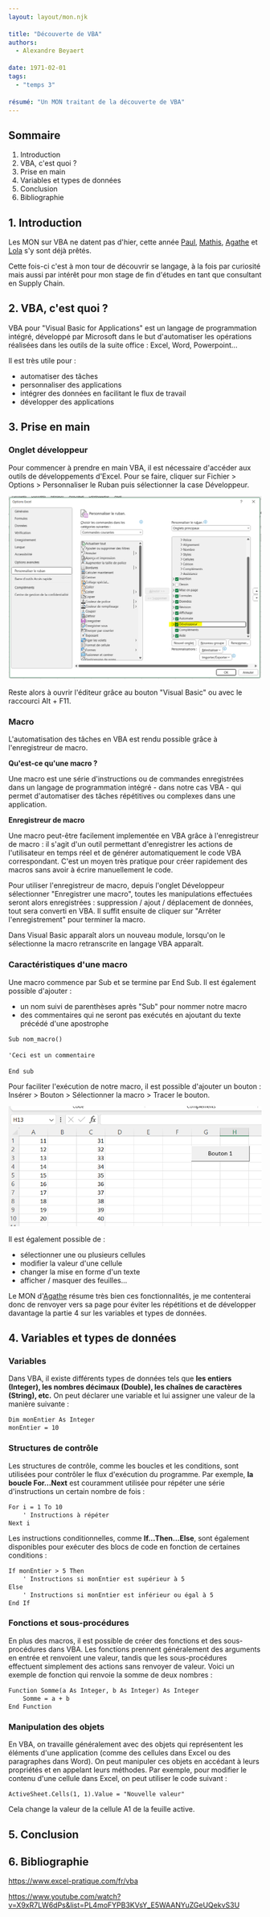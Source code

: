 ```yaml
---
layout: layout/mon.njk

title: "Découverte de VBA"
authors:
  - Alexandre Beyaert

date: 1971-02-01
tags: 
  - "temps 3"

résumé: "Un MON traitant de la découverte de VBA"
---
```


## Sommaire

1. Introduction
2. VBA, c'est quoi ?
3. Prise en main
4. Variables et types de données
5. Conclusion
6. Bibliographie

## 1. Introduction

Les MON sur VBA ne datent pas d'hier, cette année [Paul](https://francoisbrucker.github.io/do-it/promos/2023-2024/Le_Bihan-Paul/mon/temps-1.1/), [Mathis](https://francoisbrucker.github.io/do-it/promos/2023-2024/Mathis%20Schultz/mon/temps-2.1/#h4), [Agathe](https://francoisbrucker.github.io/do-it/promos/2023-2024/Agathe-Rabachou/mon/temps-2.1/) et [Lola](https://francoisbrucker.github.io/do-it/promos/2023-2024/Lola-Bourdon/mon/temps-2.1/) s'y sont déjà prêtés.

Cette fois-ci c'est à mon tour de découvrir se langage, à la fois par curiosité mais aussi par intérêt pour mon stage de fin d'études en tant que consultant en Supply Chain.

## 2. VBA, c'est quoi ?

VBA pour "Visual Basic for Applications" est un langage de programmation intégré, développé par Microsoft dans le but d'automatiser les opérations réalisées dans les outils de la suite office : Excel, Word, Powerpoint...

Il est très utile pour :
- automatiser des tâches
- personnaliser des applications
- intégrer des données en facilitant le flux de travail
- développer des applications

## 3. Prise en main

### Onglet développeur

Pour commencer à prendre en main VBA, il est nécessaire d'accéder aux outils de développements d'Excel. Pour se faire, cliquer sur Fichier > Options > Personnaliser le Ruban puis sélectionner la case Développeur.

![Ajout des outils de développement](Developpeur.png)

Reste alors à ouvrir l'éditeur grâce au bouton "Visual Basic" ou avec le raccourci Alt + F11.

### Macro

L'automatisation des tâches en VBA est rendu possible grâce à l'enregistreur de macro.

**Qu'est-ce qu'une macro ?**

Une macro est une série d'instructions ou de commandes enregistrées dans un langage de programmation intégré - dans notre cas VBA - qui permet d'automatiser des tâches répétitives ou complexes dans une application. 

**Enregistreur de macro**

Une macro peut-être facilement implementée en VBA grâce à l'enregistreur de macro : il s'agit d'un outil permettant d'enregistrer les actions de l'utilisateur en temps réel et de générer automatiquement le code VBA correspondant. C'est un moyen très pratique pour créer rapidement des macros sans avoir à écrire manuellement le code.

Pour utiliser l'enregistreur de macro, depuis l'onglet Développeur sélectionner "Enregistrer une macro", toutes les manipulations effectuées seront alors enregistrées : suppression / ajout / déplacement de données, tout sera converti en VBA.
Il suffit ensuite de cliquer sur "Arrêter l'enregistrement" pour terminer la macro.

Dans Visual Basic apparaît alors un nouveau module, lorsqu'on le sélectionne la macro retranscrite en langage VBA apparaît.

### Caractéristiques d'une macro

Une macro commence par Sub et se termine par End Sub.
Il est également possible d'ajouter :
- un nom suivi de parenthèses après "Sub" pour nommer notre macro
- des commentaires qui ne seront pas exécutés en ajoutant du texte précédé d'une apostrophe

```
Sub nom_macro()

'Ceci est un commentaire

End sub
```

Pour faciliter l'exécution de notre macro, il est possible d'ajouter un bouton : Insérer > Bouton > Sélectionner la macro > Tracer le bouton.

![Ajout d'un bouton](Bouton.png)

Il est également possible de :
- sélectionner une ou plusieurs cellules
- modifier la valeur d'une cellule
- changer la mise en forme d'un texte
- afficher / masquer des feuilles...

Le MON d'[Agathe](https://francoisbrucker.github.io/do-it/promos/2023-2024/Agathe-Rabachou/mon/temps-2.1/) résume très bien ces fonctionnalités, je me contenterai donc de renvoyer vers sa page pour éviter les répétitions et de développer davantage la partie 4 sur les variables et types de données.

## 4. Variables et types de données

### Variables
Dans VBA, il existe différents types de données tels que **les entiers (Integer), les nombres décimaux (Double), les chaînes de caractères (String), etc.** On peut déclarer une variable et lui assigner une valeur de la manière suivante :

```
Dim monEntier As Integer
monEntier = 10
```
### Structures de contrôle

Les structures de contrôle, comme les boucles et les conditions, sont utilisées pour contrôler le flux d'exécution du programme. Par exemple, **la boucle For...Next** est couramment utilisée pour répéter une série d'instructions un certain nombre de fois :

```
For i = 1 To 10
    ' Instructions à répéter
Next i
```
Les instructions conditionnelles, comme **If...Then...Else**, sont également disponibles pour exécuter des blocs de code en fonction de certaines conditions :

```
If monEntier > 5 Then
    ' Instructions si monEntier est supérieur à 5
Else
    ' Instructions si monEntier est inférieur ou égal à 5
End If
```

### Fonctions et sous-procédures

En plus des macros, il est possible de créer des fonctions et des sous-procédures dans VBA. Les fonctions prennent généralement des arguments en entrée et renvoient une valeur, tandis que les sous-procédures effectuent simplement des actions sans renvoyer de valeur. Voici un exemple de fonction qui renvoie la somme de deux nombres :

```
Function Somme(a As Integer, b As Integer) As Integer
    Somme = a + b
End Function
```

### Manipulation des objets

En VBA, on travaille généralement avec des objets qui représentent les éléments d'une application (comme des cellules dans Excel ou des paragraphes dans Word).
On peut manipuler ces objets en accédant à leurs propriétés et en appelant leurs méthodes. Par exemple, pour modifier le contenu d'une cellule dans Excel, on peut utiliser le code suivant :

```
ActiveSheet.Cells(1, 1).Value = "Nouvelle valeur"
```
Cela change la valeur de la cellule A1 de la feuille active.

## 5. Conclusion

## 6. Bibliographie

https://www.excel-pratique.com/fr/vba

https://www.youtube.com/watch?v=X9xR7LW6dPs&list=PL4moFYPB3KVsY_E5WAANYuZGeUQekvS3U